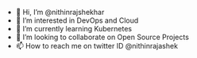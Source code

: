 - 👋 Hi, I’m @nithinrajshekhar
- 👀 I’m interested in DevOps and Cloud
- 🌱 I’m currently learning Kubernetes
- 💞️ I’m looking to collaborate on Open Source Projects
- 📫 How to reach me on twitter ID @nithinrajashek

<!---
nithinrajshekhar/nithinrajshekhar is a ✨ special ✨ repository because its `README.md` (this file) appears on your GitHub profile.
You can click the Preview link to take a look at your changes.
--->
